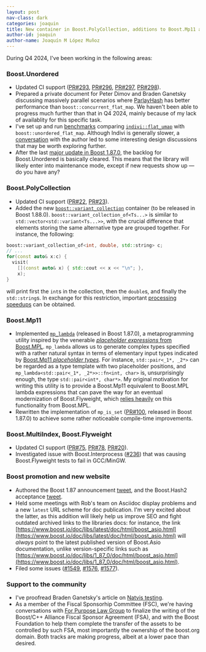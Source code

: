 ```yaml
---
layout: post
nav-class: dark
categories: joaquin
title: New container in Boost.PolyCollection, additions to Boost.Mp11 and more
author-id: joaquin
author-name: Joaquín M López Muñoz
---
```


During Q4 2024, I've been working in the following areas:

### Boost.Unordered

* Updated CI support ([PR#293](https://github.com/boostorg/unordered/pull/293),
[PR#296](https://github.com/boostorg/unordered/pull/296),
[PR#297](https://github.com/boostorg/unordered/pull/297),
[PR#298](https://github.com/boostorg/unordered/pull/298)).
* Prepared a private document for Peter Dimov and Braden Ganetsky discussing
massively parallel scenarios where [ParlayHash](https://github.com/cmuparlay/parlayhash)
has better performance than `boost::concurrent_flat_map`. We haven't been able
to progress much further than that in Q4 2024, mainly because of my lack
of availablity for this specific task.
* I've set up and run [benchmarks](https://github.com/boostorg/boost_unordered_benchmarks/tree/boost_unordered_aggregate_indivi)
comparing [`indivi::flat_umap`](https://github.com/gaujay/indivi_collection)
with `boost::unordered_flat_map`. Although Indivi is generally slower,
a [conversation](https://www.reddit.com/r/cpp/comments/1g2oso8/introducing_flat_umap_a_fast_simdbased_unordered/lrqqsi7/)
with the author led to some interesting design discussions that may be worth exploring further.
* After the last [major update in Boost 1.87.0](https://www.boost.org/libs/unordered/doc/html/unordered.html#changes_release_1_87_0_major_update),
the backlog for Boost.Unordered is basically cleared. This means that the library
will likely enter into maintenance mode, except if new requests show up
—do you have any?

### Boost.PolyCollection

* Updated CI support ([PR#22](https://github.com/boostorg/poly_collection/pull/22),
[PR#23](https://github.com/boostorg/poly_collection/pull/23)).
* Added the new [`boost::variant_collection`](https://www.boost.org/doc/libs/develop/doc/html/poly_collection/reference.html#poly_collection.reference.header_boost_poly_collection_va0)
container (to be released in Boost 1.88.0).
`boost::variant_collection_of<Ts...>` is similar to
`std::vector<std::variant<Ts...>>`, with the crucial difference that elements
storing the same alternative type are grouped together. For instance, the following:
```cpp
boost::variant_collection_of<int, double, std::string> c;
// ...
for(const auto& x:c) {
  visit(
    [](const auto& x) { std::cout << x << "\n"; },
    x);
}
```
will print first the `int`s in the collection, then the `double`s, and finally
the `std::string`s. In exchange for this restriction, important
[processing speedups](https://www.boost.org/doc/libs/develop/doc/html/poly_collection/performance.html#poly_collection.performance.processing_tests.results_for_boost_variant_collec)
can be obtained.

### Boost.Mp11

* Implemented [`mp_lambda`](https://www.boost.org/libs/mp11/doc/html/mp11.html#lambda)
(released in Boost 1.87.0), a metaprogramming utility inspired by the venerable
[_placeholder expressions_ from Boost.MPL](https://live.boost.org/libs/mpl/doc/refmanual/placeholder-expression.html).
`mp_lambda` allows us to generate complex types specified with a rather natural syntax
in terms of elementary input types indicated by
[Boost.Mp11 _placeholder types_](https://www.boost.org/libs/mp11/doc/html/mp11.html#1_9).
For instance, `std::pair<_1*, _2*>` can be regarded as a type template with
two placeholder positions, and `mp_lambda<std::pair<_1*, _2*>>::fn<int, char>` is,
unsurprisingly enough, the type `std::pair<int*, char*>`. My original motivation
for writing this utility is to provide a Boost.Mp11 equivalent to Boost.MPL lambda
expressions that can pave the way for an eventual modernization of
Boost.Flyweight, which [relies heavily](https://www.boost.org/libs/flyweight/doc/tutorial/configuration.html#factory_types)
on this functionality from Boost.MPL.
* Rewritten the implementation of `mp_is_set`
([PR#100](https://github.com/boostorg/mp11/pull/100), released in Boost 1.87.0) to
achieve some rather noticeable compile-time improvements.

### Boost.MultiIndex, Boost.Flyweight

* Updated CI support ([PR#75](https://github.com/boostorg/multi_index/pull/75),
[PR#78](https://github.com/boostorg/multi_index/pull/78),
[PR#20](https://github.com/boostorg/flyweight/pull/20)).
* Investigated issue with Boost.Interprocess
([#236](https://github.com/boostorg/interprocess/issues/236)) that was
causing Boost.Flyweight tests to fail in GCC/MinGW.

### Boost promotion and new website

* Authored the Boost 1.87 announcement [tweet](https://x.com/Boost_Libraries/status/1867161745661583556), and
the Boost.Hash2 acceptance [tweet](https://x.com/Boost_Libraries/status/1873826841653633076).
* Held some meetings with Rob's team on Asciidoc display problems and a new `latest` URL scheme for
doc publication. I'm very excited about the latter, as this addition will likely help
us improve SEO and fight outdated archived links to the libraries docs: for instance, the
link [https://www.boost.io/doc/libs/latest/doc/html/boost_asio.html](https://www.boost.io/doc/libs/latest/doc/html/boost_asio.html)
will _always_ point to the latest published version of Boost.Asio documentation,
unlike version-specific links such as
[https://www.boost.io/doc/libs/1_87_0/doc/html/boost_asio.html](https://www.boost.io/doc/libs/1_87_0/doc/html/boost_asio.html).
* Filed some issues ([#1549](https://github.com/boostorg/website-v2/issues/1549),
[#1576](https://github.com/boostorg/website-v2/issues/1576),
[#1577](https://github.com/boostorg/website-v2/issues/1577)).

### Support to the community

* I've proofread Braden Ganetsky's article on [Natvis testing](https://blog.ganets.ky/NatvisTesting/).
* As a member of the Fiscal Sponsorhip Committee (FSC), we're having conversations with
[For Purpose Law Group](https://www.fplglaw.com/) to finalize the writing of the Boost/C++ Alliance Fiscal Sponsor Agreement (FSA),
and with the Boost Foundation to help them complete the transfer of
the assets to be controlled by such FSA, most importantly the ownership of the
boost.org domain. Both tracks are making progress, albeit at a lower pace than desired.
